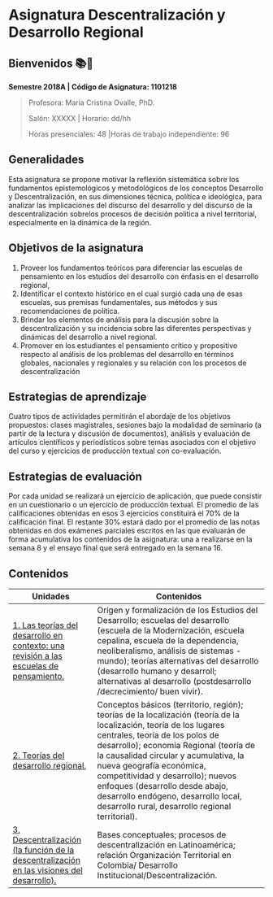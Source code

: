 # Asignatura Descentralización y Desarrollo Regional

## **Bienvenidos** :books::blue_heart:

**Semestre 2018A	| Código de Asignatura: 1101218**

> Profesora: Maria Cristina Ovalle, PhD.
>
> Salón: XXXXX				| Horario: dd/hh
>
> Horas presenciales: 48	|Horas de trabajo independiente: 96			

## Generalidades

Esta asignatura se propone motivar la reflexión sistemática sobre los fundamentos epistemológicos y metodológicos de los conceptos Desarrollo y Descentralización, en sus dimensiones técnica, política e ideológica, para analizar las implicaciones del discurso del desarrollo y del discurso de la descentralización sobrelos procesos de decisión política a nivel territorial, especialmente en la dinámica de la región.

## Objetivos de la asignatura

1. Proveer los fundamentos teóricos para diferenciar las escuelas de pensamiento en los estudios del desarrollo con énfasis en el desarrollo regional, 
2. Identificar el contexto histórico en el cual surgió cada una de esas escuelas, sus premisas fundamentales, sus métodos y sus recomendaciones de política.                                                                                       
3. Brindar los elementos de análisis para la discusión sobre la descentralización y su incidencia sobre las diferentes perspectivas y dinámicas del desarrollo a nivel regional.                                                                     
4. Promover en los estudiantes el pensamiento crítico y propositivo respecto al análisis de los problemas del desarrollo en términos globales, nacionales y regionales y su relación con los procesos de descentralización

## Estrategias de aprendizaje

Cuatro tipos de actividades permitirán el abordaje de los objetivos propuestos: clases magistrales, sesiones bajo la modalidad de seminario (a partir de la lectura y discusión de documentos), análisis y evaluación de artículos científicos y periodísticos sobre temas asociados con el objetivo del curso y ejercicios de producción textual con co-evaluación.

## Estrategias de evaluación

Por cada unidad se realizará un ejercicio de aplicación, que puede consistir en un cuestionario o un ejercicio de producción textual. El promedio de las calificaciones obtenidas en esos 3 ejercicios constituirá el 70% de la calificación final. El restante 30% estará dado por el promedio de las notas obtenidas en dos exámenes parciales escritos en las que evaluarán de forma acumulativa los contenidos de la asignatura: una a realizarse en la semana 8 y el ensayo final que será entregado en la semana 16.

## Contenidos

| Unidades                                 | Contenidos                               |
| ---------------------------------------- | ---------------------------------------- |
| [1. Las teorías del desarrollo en contexto: una revisión a las escuelas de pensamiento.](unidad1/README.md) | Origen y formalización de los Estudios del Desarrollo; escuelas del desarrollo (escuela de la Modernización, escuela cepalina, escuela de la dependencia, neoliberalismo, análisis de sistemas - mundo); teorías alternativas del desarrollo (desarrollo humano y desarroll; alternativas al desarrollo (postdesarrollo /decrecimiento/ buen vivir). |
| [2. Teorías del desarrollo regional.](unidad2/README.md) | Conceptos básicos (territorio, región); teorías de la localización (teoría de la localización, teoría de los lugares centrales, teoría de los polos de desarrollo); economía Regional (teoría de la causalidad circular y acumulativa, la nueva geografía económica, competitividad y desarrollo); nuevos enfoques (desarrollo desde abajo, desarrollo endógeno, desarrollo local, desarrollo rural, desarrollo regional territorial). |
| [3. Descentralización (la función de la descentralización en las visiones del desarrollo).](unidad3/README.md) | Bases conceptuales; procesos de descentralización en Latinoamérica; relación Organización Territorial en Colombia/ Desarrollo Institucional/Descentralización. |



## 



